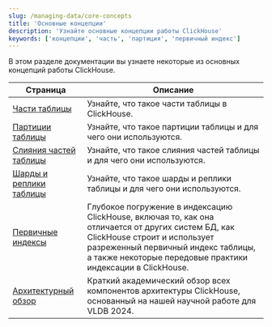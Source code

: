 ```yaml
---
slug: /managing-data/core-concepts
title: 'Основные концепции'
description: 'Узнайте основные концепции работы ClickHouse'
keywords: ['концепции', 'часть', 'партиция', 'первичный индекс']
---
```


В этом разделе документации вы узнаете некоторые из основных концепций работы ClickHouse.

| Страница                                                | Описание                                                                                                                                                                                                             |
|--------------------------------------------------------|----------------------------------------------------------------------------------------------------------------------------------------------------------------------------------------------------------------------|
| [Части таблицы](/parts)                                | Узнайте, что такое части таблицы в ClickHouse.                                                                                                                                                                      |
| [Партиции таблицы](/partitions)                        | Узнайте, что такое партиции таблицы и для чего они используются.                                                                                                                                                    |
| [Слияния частей таблицы](/merges)                     | Узнайте, что такое слияния частей таблицы и для чего они используются.                                                                                                                                             |
| [Шарды и реплики таблицы](/shards)                    | Узнайте, что такое шарды и реплики таблицы и для чего они используются.                                                                                                                                             |
| [Первичные индексы](/guides/best-practices/sparse-primary-indexes) | Глубокое погружение в индексацию ClickHouse, включая то, как она отличается от других систем БД, как ClickHouse строит и использует разреженный первичный индекс таблицы, а также некоторые передовые практики индексации в ClickHouse. |
| [Архитектурный обзор](/academic_overview)             | Краткий академический обзор всех компонентов архитектуры ClickHouse, основанный на нашей научной работе для VLDB 2024.                                                                                             |
